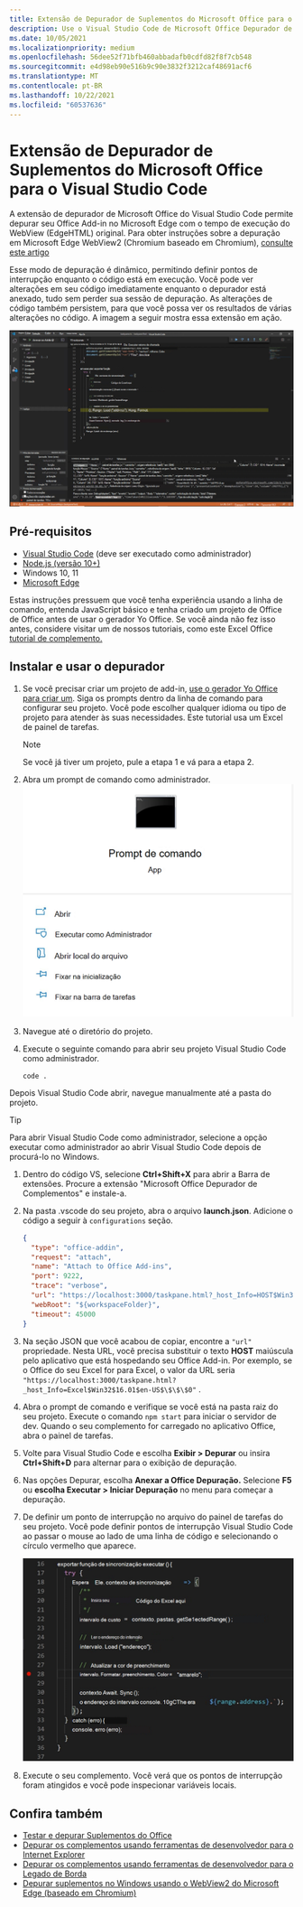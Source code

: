 ```yaml
---
title: Extensão de Depurador de Suplementos do Microsoft Office para o Visual Studio Code
description: Use o Visual Studio Code de Microsoft Office Depurador de Complementos para depurar seu Office Add-in.
ms.date: 10/05/2021
ms.localizationpriority: medium
ms.openlocfilehash: 56dee52f71bfb460abbadafb0cdfd82f8f7cb548
ms.sourcegitcommit: e4d98eb90e516b9c90e3832f3212caf48691acf6
ms.translationtype: MT
ms.contentlocale: pt-BR
ms.lasthandoff: 10/22/2021
ms.locfileid: "60537636"
---
```

# <a name="microsoft-office-add-in-debugger-extension-for-visual-studio-code"></a>Extensão de Depurador de Suplementos do Microsoft Office para o Visual Studio Code

A extensão de depurador de Microsoft Office do Visual Studio Code permite depurar seu Office Add-in no Microsoft Edge com o tempo de execução do WebView (EdgeHTML) original. Para obter instruções sobre a depuração em Microsoft Edge WebView2 (Chromium baseado em Chromium), [consulte este artigo](./debug-desktop-using-edge-chromium.md)

Esse modo de depuração é dinâmico, permitindo definir pontos de interrupção enquanto o código está em execução. Você pode ver alterações em seu código imediatamente enquanto o depurador está anexado, tudo sem perder sua sessão de depuração. As alterações de código também persistem, para que você possa ver os resultados de várias alterações no código. A imagem a seguir mostra essa extensão em ação.

![Office Extensão de depurador de add-in depurando uma seção de Excel de complementos.](../images/vs-debugger-extension-for-office-addins.jpg)

## <a name="prerequisites"></a>Pré-requisitos

- [Visual Studio Code](https://code.visualstudio.com/) (deve ser executado como administrador)
- [Node.js (versão 10+)](https://nodejs.org/)
- Windows 10, 11
- [Microsoft Edge](https://www.microsoft.com/edge)

Estas instruções pressuem que você tenha experiência usando a linha de comando, entenda JavaScript básico e tenha criado um projeto de Office de Office antes de usar o gerador Yo Office. Se você ainda não fez isso antes, considere visitar um de nossos tutoriais, como este Excel Office [tutorial de complemento.](../tutorials/excel-tutorial.md)

## <a name="install-and-use-the-debugger"></a>Instalar e usar o depurador

1. Se você precisar criar um projeto de add-in, [use o gerador Yo Office para criar um](../quickstarts/excel-quickstart-jquery.md?tabs=yeomangenerator). Siga os prompts dentro da linha de comando para configurar seu projeto. Você pode escolher qualquer idioma ou tipo de projeto para atender às suas necessidades. Este tutorial usa um Excel de painel de tarefas.

    > [!NOTE]
    > Se você já tiver um projeto, pule a etapa 1 e vá para a etapa 2.

1. Abra um prompt de comando como administrador.
   ![Opções de prompt de comando, incluindo "executar como administrador" Windows 10 e 11.](../images/run-as-administrator-vs-code.jpg)

1. Navegue até o diretório do projeto.

1. Execute o seguinte comando para abrir seu projeto Visual Studio Code como administrador.

    ```command&nbsp;line
    code .
    ```

  Depois Visual Studio Code abrir, navegue manualmente até a pasta do projeto.

  > [!TIP]
  > Para abrir Visual Studio Code como administrador, selecione  a opção executar como administrador ao abrir Visual Studio Code depois de procurá-lo no Windows.

1. Dentro do código VS, selecione **Ctrl+Shift+X** para abrir a Barra de extensões. Procure a extensão "Microsoft Office Depurador de Complementos" e instale-a.

1. Na pasta .vscode do seu projeto, abra o arquivo **launch.json**. Adicione o código a seguir à `configurations` seção.

    ```JSON
    {
      "type": "office-addin",
      "request": "attach",
      "name": "Attach to Office Add-ins",
      "port": 9222,
      "trace": "verbose",
      "url": "https://localhost:3000/taskpane.html?_host_Info=HOST$Win32$16.01$en-US$$$$0",
      "webRoot": "${workspaceFolder}",
      "timeout": 45000
    }
    ```

1. Na seção JSON que você acabou de copiar, encontre a `"url"` propriedade. Nesta URL, você precisa substituir o texto **HOST** maiúscula pelo aplicativo que está hospedando seu Office Add-in. Por exemplo, se o Office do seu Excel for para Excel, o valor da URL seria `"https://localhost:3000/taskpane.html?_host_Info=Excel$Win32$16.01$en-US$\$\$\$0"` .

1. Abra o prompt de comando e verifique se você está na pasta raiz do seu projeto. Execute o comando `npm start` para iniciar o servidor de dev. Quando o seu complemento for carregado no aplicativo Office, abra o painel de tarefas.

1. Volte para Visual Studio Code e escolha **Exibir > Depurar** ou insira **Ctrl+Shift+D** para alternar para o exibição de depuração.

1. Nas opções Depurar, escolha **Anexar a Office Depuração.** Selecione **F5** ou **escolha Executar > Iniciar Depuração** no menu para começar a depuração.

1. De definir um ponto de interrupção no arquivo do painel de tarefas do seu projeto. Você pode definir pontos de interrupção Visual Studio Code ao passar o mouse ao lado de uma linha de código e selecionando o círculo vermelho que aparece.

    ![O círculo vermelho aparece em uma linha de código Visual Studio Code.](../images/set-breakpoint.jpg)

1. Execute o seu complemento. Você verá que os pontos de interrupção foram atingidos e você pode inspecionar variáveis locais.

## <a name="see-also"></a>Confira também

- [Testar e depurar Suplementos do Office](test-debug-office-add-ins.md)
- [Depurar os complementos usando ferramentas de desenvolvedor para o Internet Explorer](debug-add-ins-using-f12-tools-ie.md)
- [Depurar os complementos usando ferramentas de desenvolvedor para o Legado de Borda](debug-add-ins-using-devtools-edge-legacy.md)
- [Depurar suplementos no Windows usando o WebView2 do Microsoft Edge (baseado em Chromium)](debug-desktop-using-edge-chromium.md)
